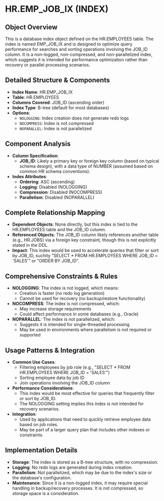 # HR.EMP_JOB_IX (INDEX)

## Object Overview
This is a database index object defined on the HR.EMPLOYEES table. The index is named EMP_JOB_IX and is designed to optimize query performance for searches and sorting operations involving the JOB_ID column. It is a non-logged, non-compressed, and non-parallelized index, which suggests it is intended for performance optimization rather than recovery or parallel processing scenarios.

## Detailed Structure & Components
- **Index Name**: HR.EMP_JOB_IX
- **Table**: HR.EMPLOYEES
- **Columns Covered**: JOB_ID (ascending order)
- **Index Type**: B-tree (default for most databases)
- **Options**:
  - `NOLOGGING`: Index creation does not generate redo logs
  - `NOCOMPRESS`: Index is not compressed
  - `NOPARALLEL`: Index is not parallelized

## Component Analysis
- **Column Specification**:
  - **JOB_ID**: Likely a primary key or foreign key column (based on typical schema design), with a data type of NUMBER (assumed based on common HR schema conventions).
- **Index Attributes**:
  - **Ordering**: ASC (ascending)
  - **Logging**: Disabled (NOLOGGING)
  - **Compression**: Disabled (NOCOMPRESS)
  - **Parallelism**: Disabled (NOPARALLEL)

## Complete Relationship Mapping
- **Dependent Objects**: None directly, but this index is tied to the HR.EMPLOYEES table and the JOB_ID column.
- **Referenced Objects**: The JOB_ID column likely references another table (e.g., HR.JOBS) via a foreign key constraint, though this is not explicitly stated in the DDL.
- **Impact**: This index would be used to accelerate queries that filter or sort by JOB_ID, suchity "SELECT * FROM HR.EMPLOYEES WHERE JOB_ID = 'SALES'" or "ORDER BY JOB_ID".

## Comprehensive Constraints & Rules
- **NOLOGGING**: The index is not logged, which means:
  - Creation is faster (no redo log generation)
  - Cannot be used for recovery (no backup/restore functionality)
- **NOCOMPRESS**: The index is not compressed, which:
  - May increase storage requirements
  - Could affect performance in some databases (e.g., Oracle)
- **NOPARALLEL**: The index is not parallelized, which:
  - Suggests it is intended for single-threaded processing
  - May be used in environments where parallelism is not required or supported

## Usage Patterns & Integration
- **Common Use Cases**:
  - Filtering employees by job role (e.g., "SELECT * FROM HR.EMPLOYEES WHERE JOB_ID = 'SALES'")
  - Sorting employee data by job ID
  - Join operations involving the JOB_ID column
- **Performance Considerations**:
  - This index would be most effective for queries that frequently filter or sort by JOB_ID.
  - The NOLOGGING setting implies this index is not intended for recovery scenarios.
- **Integration**:
  - Used by applications that need to quickly retrieve employee data based on job roles.
  - May be part of a larger query plan that includes other indexes or constraints.

## Implementation Details
- **Storage**: The index is stored as a B-tree structure, with no compression.
- **Logging**: No redo logs are generated during index creation.
- **Parallelism**: Not parallelized, which may be due to the index's size or the database's configuration.
- **Maintenance**: Since it is a non-logged index, it may require special handling in backup/recovery processes. It is not compressed, so storage space is a consideration.